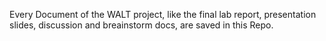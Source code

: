 Every Document of the WALT project, like the final lab report, presentation slides, discussion and breainstorm docs, are saved in this Repo.
